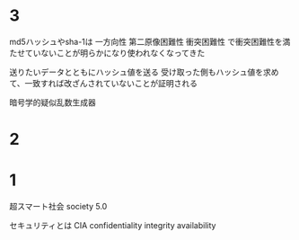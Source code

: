 # 3
md5ハッシュやsha-1は
一方向性
第二原像困難性
衝突困難性
で衝突困難性を満たせていないことが明らかになり使われなくなってきた

送りたいデータとともにハッシュ値を送る
受け取った側もハッシュ値を求めて、一致すれば改ざんされていないことが証明される

暗号学的疑似乱数生成器

# 2

# 1
超スマート社会
society 5.0

セキュリティとは
CIA
confidentiality
integrity
availability
